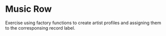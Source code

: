 # Music Row

Exercise using factory functions to create artist profiles and assigning them to the corresponsing record label.